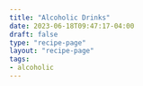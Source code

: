 ```yaml
---
title: "Alcoholic Drinks"
date: 2023-06-18T09:47:17-04:00
draft: false
type: "recipe-page"
layout: "recipe-page"
tags:
- alcoholic
---
```


